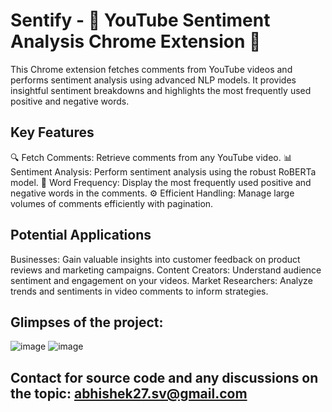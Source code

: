 # Sentify - 🚀 YouTube Sentiment Analysis Chrome Extension 🎉


This Chrome extension fetches comments from YouTube videos and performs sentiment analysis using advanced NLP models. It provides insightful sentiment breakdowns and highlights the most frequently used positive and negative words.

## Key Features
🔍 Fetch Comments: Retrieve comments from any YouTube video.
📊 Sentiment Analysis: Perform sentiment analysis using the robust RoBERTa model.
📝 Word Frequency: Display the most frequently used positive and negative words in the comments.
⚙️ Efficient Handling: Manage large volumes of comments efficiently with pagination.

## Potential Applications
Businesses: Gain valuable insights into customer feedback on product reviews and marketing campaigns.
Content Creators: Understand audience sentiment and engagement on your videos.
Market Researchers: Analyze trends and sentiments in video comments to inform strategies.
## Glimpses of the project:

![image](https://github.com/abhishekverma276/Sentify/assets/96565154/854762f6-f693-4f10-b34e-4166a2642819)
![image](https://github.com/abhishekverma276/Sentify/assets/96565154/f6cd464a-95a7-479d-9b05-7ed54348607a)

## Contact for source code and any discussions on the topic: abhishek27.sv@gmail.com
